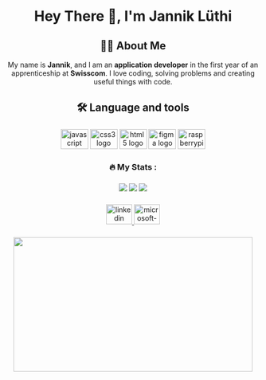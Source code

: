 <h1 align="center">Hey There 👋, I'm Jannik Lüthi</h1>

###

<div align="center"> 
<h2 ">👩‍💻  About Me</h2>
<p >My name is <strong>Jannik</strong>, and I am an <strong>application developer</strong> in the first year of an apprenticeship at <strong>Swisscom</strong>. I love coding, solving problems and creating useful things with code.
</p>
</div>


<h2 align="center">🛠 Language and tools</h2>

###

<div align="center">
  <img src="https://cdn.jsdelivr.net/gh/devicons/devicon/icons/javascript/javascript-original.svg" height="40" width="55" alt="javascript logo"  />
  <img src="https://cdn.jsdelivr.net/gh/devicons/devicon/icons/css3/css3-original.svg" height="40" width="55" alt="css3 logo"  />
  <img src="https://cdn.jsdelivr.net/gh/devicons/devicon/icons/html5/html5-original.svg" height="40" width="55" alt="html5 logo"  />
  <img src="https://cdn.jsdelivr.net/gh/devicons/devicon/icons/figma/figma-original.svg" height="40" width="55" alt="figma logo"  />
  <img src="https://cdn.jsdelivr.net/gh/devicons/devicon/icons/raspberrypi/raspberrypi-original.svg" height="40" width="55" alt="raspberrypi logo"  />
</div>

###

<h3 align="center">🔥   My Stats :</h3>

###

<div align="center">
  
  
  
  ![](http://github-profile-summary-cards.vercel.app/api/cards/profile-details?username=Koetbullar-Droide&theme=tokyonight)
![](http://github-profile-summary-cards.vercel.app/api/cards/stats?username=Koetbullar-Droide&theme=tokyonight)
 ![](http://github-profile-summary-cards.vercel.app/api/cards/repos-per-language?username=Koetbullar-Droide&theme=tokyonight)

###

</div>

###
<div align="center">
  <a href="https://www.linkedin.com/in/jannik-l%C3%BCthi-6463b0206/" target="_blank">
    <img src="https://raw.githubusercontent.com/maurodesouza/profile-readme-generator/master/src/assets/icons/social/linkedin/default.svg" width="52" height="40" alt="linkedin logo"  />
  </a>
  <a href="mailto:jannikphilip.luethi@gmail.com" target="_blank">
    <img src="https://raw.githubusercontent.com/maurodesouza/profile-readme-generator/master/src/assets/icons/social/microsoft-outlook/default.svg" width="52" height="40" alt="microsoft-outlook logo"  />
  </a>
</div>


###

<div align="center">

  <img src="https://media.giphy.com/media/xUNd9YbZxUobLqOKhW/giphy.gif" width="480" height="270"  />
  <br>
</div>

<!--
**Koetbullar-Droide/koetbullar-droide** is a ✨ _special_ ✨ repository because its `README.md` (this file) appears on your GitHub profile.

Here are some ideas to get you started:

- 🔭 I’m currently working on ...
- 🌱 I’m currently learning ...
- 👯 I’m looking to collaborate on ...
- 🤔 I’m looking for help with ...
- 💬 Ask me about ...
- 📫 How to reach me: ...
- 😄 Pronouns: ...
- ⚡ Fun fact: ...
-->
